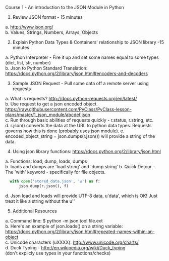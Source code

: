

Course 1 - An introduction to the JSON Module in Python


1. Review JSON format - 15 minutes

  a. http://www.json.org/    
  b. Values, Strings, Numbers, Arrays, Objects    


2. Explain Python Data Types & Containers' relationship to JSON library -15 minutes 

  a. Python Interpreter - Fire it up and set some names equal to some types (dict, list, str, number)    
  b. Json to Python Standard Translation: https://docs.python.org/2/library/json.html#encoders-and-decoders    



3. Sample JSON Request - Pull some data off a remote server using requests

  a. What is requests? http://docs.python-requests.org/en/latest/    
  b. Use request to get a json encoded object. https://raw.githubusercontent.com/PyClass/PyClass-lesson-plans/master/1_json_module/abcdef.json    
  c. Run through basic abilities of requests quickly - r.status, r.string, etc.    
  d. r.json() converts the data at the URL to python data types. Requests governs how this is done (probably uses json module).
  e. encoded_object_string = json.dumps(r.json()) will provide a string of the data.    


4. Using json library functions: https://docs.python.org/2/library/json.html
    
  a. Functions: load, dump, loads, dumps    
  b. loads and dumps are 'load string' and 'dump string'
  b. Quick Detour - The 'with' keyword - specifically for file objects.    
  ```python
    with open('stored_data.json', 'w') as f:        
        json.dump(r.json(), f)    
  ```
  d. Json load and loads will provide UTF-8 data, u'data', which is OK! Just treat it like a string without the u''    


5. Additional Resources

  a. Command line: $ python -m json.tool file.ext    
  b. Here's an example of json.loads() on a string variable: https://docs.python.org/2/library/json.html#repeated-names-within-an-object    
  c. Unicode characters (uXXXX): http://www.unicode.org/charts/    
  d. Duck Typing - http://en.wikipedia.org/wiki/Duck_typing    
  (don't explicly use types in your functions/checks)    

